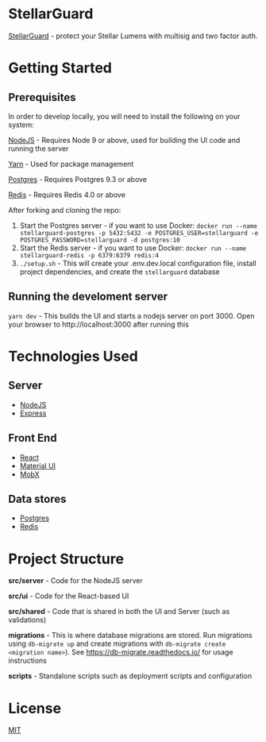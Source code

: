 # StellarGuard

[StellarGuard](https://stellarguard.me) - protect your Stellar Lumens with multisig and two factor auth.

# Getting Started

## Prerequisites

In order to develop locally, you will need to install the following on your system:

[NodeJS](https://nodejs.org/en/) - Requires Node 9 or above, used for building the UI code and running the server

[Yarn](https://yarnpkg.com/en/) - Used for package management

[Postgres](https://www.postgresql.org/download/) - Requires Postgres 9.3 or above

[Redis](https://redis.io/download) - Requires Redis 4.0 or above

After forking and cloning the repo:

1.  Start the Postgres server - if you want to use Docker: `docker run --name stellarguard-postgres -p 5432:5432 -e POSTGRES_USER=stellarguard -e POSTGRES_PASSWORD=stellarguard -d postgres:10`
1.  Start the Redis server - if you want to use Docker: `docker run --name stellarguard-redis -p 6379:6379 redis:4`
1.  `./setup.sh` - This will create your .env.dev.local configuration file, install project dependencies, and create the `stellarguard` database

## Running the develoment server

`yarn dev` - This builds the UI and starts a nodejs server on port 3000. Open your browser to http://localhost:3000 after running this

# Technologies Used

## Server

- [NodeJS](https://nodejs.org/en/)
- [Express](https://expressjs.com/)

## Front End

- [React](https://reactjs.org/)
- [Material UI](https://material-ui.com/)
- [MobX](https://mobx.js.org/)

## Data stores

- [Postgres](https://www.postgresql.org/)
- [Redis](https://redis.io)

# Project Structure

**src/server** - Code for the NodeJS server

**src/ui** - Code for the React-based UI

**src/shared** - Code that is shared in both the UI and Server (such as validations)

**migrations** - This is where database migrations are stored. Run migrations using `db-migrate up` and create migrations with `db-migrate create <migration name>`). See https://db-migrate.readthedocs.io/ for usage instructions

**scripts** - Standalone scripts such as deployment scripts and configuration

# License

[MIT](LICENSE)
